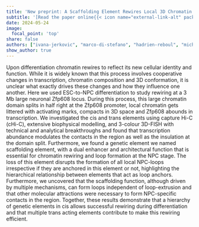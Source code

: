 ```yaml
---
title: 'New preprint: A Scaffolding Element Rewires Local 3D Chromatin Architecture During Differentiation.'
subtitle: '[Read the paper online{{< icon name="external-link-alt" pack="fas" >}}](https://www.biorxiv.org/content/10.1101/2024.05.23.595561v1) or [download it here {{< icon name="file-pdf" pack="fas" >}}](https://vloubiere.github.io/website/publication/jerkovi-2024/jerkovi-2024.pdf).<br> Congrats Ivana and co-workers!'
date: 2024-05-24
image:
  focal_point: 'top'
share: false  
authors: ["ivana-jerkovic", "marco-di-stefano", "hadrien-reboul", "michael-szalay", "davide-normanno", "giorgio-papadopoulos", "frederic-bantignies", "giacomo-cavalli"]  # slugs of author profiles
show_author: true
---
```


<!--more-->

Upon differentiation chromatin rewires to reflect its new cellular identity and function. While it is widely known that this process involves cooperative changes in transcription, chromatin composition and 3D conformation, it is unclear what exactly drives these changes and how they influence one another. Here we used ESC-to-NPC differentiation to study rewiring at a 3 Mb large neuronal Zfp608 locus. During this process, this large chromatin domain splits in half right at the Zfp608 promoter, local chromatin gets littered with activating marks, compacts in 3D space and Zfp608 abounds in transcription. We investigated the cis and trans elements using capture Hi-C (cHi-C), extensive biophysical modelling, and 3-colour 3D-FISH with technical and analytical breakthroughs and found that transcription abundance modulates the contacts in the region as well as the insulation at the domain split. Furthermore, we found a genetic element we named scaffolding element, with a dual enhancer and architectural function that is essential for chromatin rewiring and loop formation at the NPC stage. The loss of this element disrupts the formation of all local NPC-loops irrespective if they are anchored in this element or not, highlighting the hierarchical relationship between elements that act as loop anchors. Furthermore, we uncovered that the scaffolding function, although driven by multiple mechanisms, can form loops independent of loop-extrusion and that other molecular attractions were necessary to form NPC-specific contacts in the region. Together, these results demonstrate that a hierarchy of genetic elements in cis allows successful rewiring during differentiation and that multiple trans acting elements contribute to make this rewiring efficient.